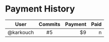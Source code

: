 # Payment History


| User  | Commits | Payment | Paid |
| --- | :---: |---: | ---: |
| @karkouch  | #5  | $9 | n
